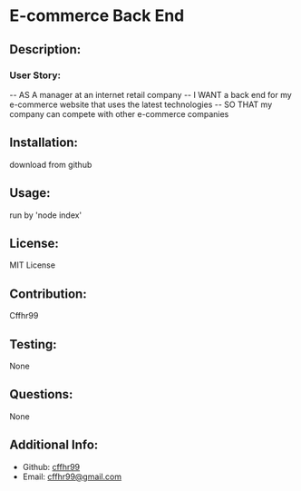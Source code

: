 # E-commerce Back End
  ## Description:
  ### User Story:
 -- AS A manager at an internet retail company
 -- I WANT a back end for my e-commerce website that uses the latest technologies
 -- SO THAT my company can compete with other e-commerce companies
  ## Installation:
  download from github
  ## Usage:
  run by 'node index'
  ## License:
  MIT License
  ## Contribution:
  Cffhr99
  ## Testing:
  None
  ## Questions:
  None
  ## Additional Info:
  - Github: [cffhr99](https://github.com/cffhr99)
  - Email: cffhr99@gmail.com
